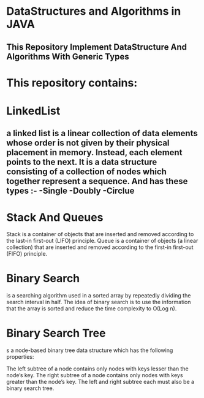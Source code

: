 # DataStructures and Algorithms in JAVA

This Repository Implement DataStructure And Algorithms With Generic Types
---------------------------------------
This repository contains:
=========================
# LinkedList

a linked list is a linear collection of data elements whose order is not given by their physical placement in memory. Instead, each element points to the next. It is a data structure consisting of a collection of nodes which together represent a sequence.
And has these types :-
 -Single
 -Doubly
 -Circlue
---------------------------------------
# Stack And Queues 

Stack is a container of objects that are inserted and removed according to the last-in first-out (LIFO) principle.
Queue is a container of objects (a linear collection) that are inserted and removed according to the first-in first-out (FIFO) principle.

# Binary Search 

is a searching algorithm used in a sorted array by repeatedly dividing the search interval in half. The idea of binary search is to use the information that the array is sorted and reduce the time complexity to O(Log n). 

# Binary Search Tree 

s a node-based binary tree data structure which has the following properties:

The left subtree of a node contains only nodes with keys lesser than the node’s key.
The right subtree of a node contains only nodes with keys greater than the node’s key.
The left and right subtree each must also be a binary search tree.




